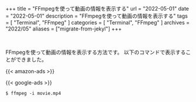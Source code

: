+++
title =  "FFmpegを使って動画の情報を表示する"
url = "2022-05-01"
date = "2022-05-01"
description = "FFmpegを使って動画の情報を表示する"
tags = [
  "Terminal",
  "FFmpeg"
]
categories = [
  "Terminal",
  "FFmpeg"
]
archives = "2022/05"
aliases = ["migrate-from-jekyl"]
+++

<br>

FFmpegを使って動画の情報を表示する方法です。
以下のコマンドで表示することができました。

<!-- Amazon Ads -->
{{< amazon-ads >}}

<!-- Google Ads -->
{{< google-ads >}}

```
$ ffmpeg -i movie.mp4
```
